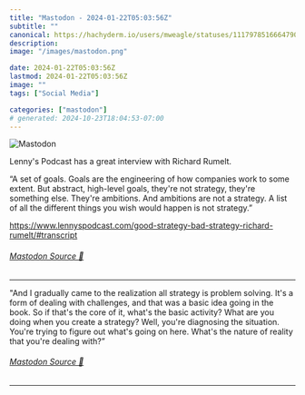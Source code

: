 ```yaml
---
title: "Mastodon - 2024-01-22T05:03:56Z"
subtitle: ""
canonical: https://hachyderm.io/users/mweagle/statuses/111797851666479017
description:
image: "/images/mastodon.png"

date: 2024-01-22T05:03:56Z
lastmod: 2024-01-22T05:03:56Z
image: ""
tags: ["Social Media"]

categories: ["mastodon"]
# generated: 2024-10-23T18:04:53-07:00
---
```

![Mastodon](/images/mastodon.png)

<p>Lenny&#39;s Podcast has a great interview with Richard Rumelt.</p><p>“A set of goals. Goals are the engineering of how companies work to some extent. But abstract, high-level goals, they&#39;re not strategy, they&#39;re something else. They&#39;re ambitions. And ambitions are not a strategy. A list of all the different things you wish would happen is not strategy.”</p><p><a href="https://www.lennyspodcast.com/good-strategy-bad-strategy-richard-rumelt/#transcript" target="_blank" rel="nofollow noopener noreferrer" translate="no"><span class="invisible">https://www.</span><span class="ellipsis">lennyspodcast.com/good-strateg</span><span class="invisible">y-bad-strategy-richard-rumelt/#transcript</span></a></p>


###### [Mastodon Source 🐘](https://hachyderm.io/@mweagle/111797851666479017)

___

<p>&quot;And I gradually came to the realization all strategy is problem solving. It&#39;s a form of dealing with challenges, and that was a basic idea going in the book. So if that&#39;s the core of it, what&#39;s the basic activity? What are you doing when you create a strategy? Well, you&#39;re diagnosing the situation. You&#39;re trying to figure out what&#39;s going on here. What&#39;s the nature of reality that you&#39;re dealing with?”</p>


###### [Mastodon Source 🐘](https://hachyderm.io/@mweagle/111797856782917208)

___
